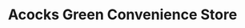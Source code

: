 ---
title: "Acocks Green Convenience Store"
url: /birmingham/acocks-green-convenience-store/
shop: convenience
---